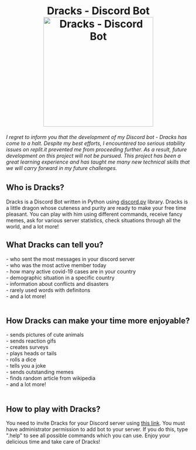 <h1 align="center">
  <br>
  Dracks - Discord Bot
  <br>
  <a href="https://github.com/dpalatynski/DiscordBot"><img src="https://user-images.githubusercontent.com/57257514/135743956-60435972-faf1-4afa-9c9d-4c6de4582c27.jpg" alt="Dracks - Discord Bot" width="300" height="300"></a>
</h1>
<h6> I regret to inform you that the development of my Discord bot - Dracks has come to a halt. Despite my best efforts, I encountered too serious stability issues on replit.it prevented me from proceeding further. As a result, future development on this project will not be pursued. This project has been a great learning experience and has taught me many new technical skills that we will carry forward in my future challenges. </h6>
<h2> Who is Dracks? </h2>
Dracks is a Discord Bot written in Python using <a href="https://github.com/Rapptz/discord.py/">discord.py</a> library.
Dracks is a little dragon whose cuteness and purity are ready to make your free time pleasant. You can play with him using different commands, receive fancy memes, ask for various server statistics, check situations through all the world, and a lot more!
<br>
<h2> What Dracks can tell you? </h2>
- who sent the most messages in your discord server <br>
- who was the most active member today <br>
- how many active covid-19 cases are in your country <br>
- demographic situation in a specific country <br>
- information about conflicts and disasters <br>
- rarely used words with definitons <br>
- and a lot more! <br>

<br>
<h2> How Dracks can make your time more enjoyable? </h2>
- sends pictures of cute animals <br>
- sends reaction gifs <br>
- creates surveys <br>
- plays heads or tails <br>
- rolls a dice <br>
- tells you a joke <br>
- sends outstanding memes <br>
- finds random article from wikipedia <br>
- and a lot more! <br>
<br>
<h2> How to play with Dracks? </h2>
You need to invite Dracks for your Discord server using <a href="https://discord.com/api/oauth2/authorize?client_id=870351600177266699&permissions=8&scope=bot">this link</a>. You must have administrator permission to add bot to your server. If you do this, type ".help" to see all possible commands which you can use. Enjoy your delicious time and take care of Dracks!
